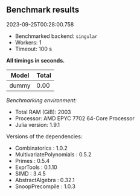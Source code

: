 ## Benchmark results

2023-09-25T00:28:00.758

- Benchmarked backend: `singular`
- Workers: 1
- Timeout: 100 s

**All timings in seconds.**

|Model|Total|
|-----|---|
|dummy|0.00|

*Benchmarking environment:*

* Total RAM (GiB): 2003
* Processor: AMD EPYC 7702 64-Core Processor                
* Julia version: 1.9.1

Versions of the dependencies:

* Combinatorics : 1.0.2
* MultivariatePolynomials : 0.5.2
* Primes : 0.5.4
* ExprTools : 0.1.10
* SIMD : 3.4.5
* AbstractAlgebra : 0.32.1
* SnoopPrecompile : 1.0.3
